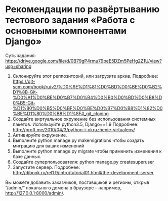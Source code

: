 
# Рекомендации по развёртыванию тестового задания «Работа с основными компонентами Django» 

  Суть задания: https://drive.google.com/file/d/0B79gP4rmu79peE5DZm5PeHg2Z1U/view?usp=sharing
  
  1. Склонируйте этот реппозиторий, или загрузите архив. 
  Подробнее:
  https://git-scm.com/book/ru/v2/%D0%9E%D1%81%D0%BD%D0%BE%D0%B2%D1%8B-Git-%D0%A1%D0%BE%D0%B7%D0%B4%D0%B0%D0%BD%D0%B8%D0%B5-Git-%D1%80%D0%B5%D0%BF%D0%BE%D0%B7%D0%B8%D1%82%D0%BE%D1%80%D0%B8%D1%8F#_git_cloning
  2. Создайте виртуальное окружение без использования системных пакетов. Используйте python3.5, Django==1.9
  Подробнее:
  http://proft.me/2010/04/3/python-i-okruzhenie-virtualenv/
  3. Активируйте окружение.
  4. Выполните python manage.py makemigrations чтобы создать миграцию для ваших изменений
  5. Выполните python manage.py migrate чтобы применить изменения к базе данных.
  6. Создайте суперпользователя: python manage.py createsuperuser
  7. Запустите сервер. Подробнее:
  http://djbook.ru/rel1.9/intro/tutorial01.html#the-development-server
  
 Вы можете добавить заказчиков, поставщиков и регионы, открыв “/admin/” локального домена в браузере – например, http://127.0.0.1:8000/admin/.
